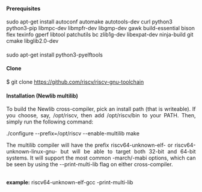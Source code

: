 #### Prerequisites
sudo apt-get install autoconf automake autotools-dev curl python3 python3-pip libmpc-dev libmpfr-dev libgmp-dev gawk build-essential bison flex texinfo gperf libtool patchutils bc zlib1g-dev libexpat-dev ninja-build git cmake libglib2.0-dev

####
sudo apt-get install python3-pyelftools

#### Clone 
$ git clone https://github.com/riscv/riscv-gnu-toolchain

#### Installation (Newlib multilib)
<p align="justify"> To build the Newlib cross-compiler, pick an install path (that is writeable). If you choose, say, /opt/riscv, then add /opt/riscv/bin to your PATH. Then, simply run the following command:</p>

./configure --prefix=/opt/riscv --enable-multilib
make

<p align="justify">The multilib compiler will have the prefix riscv64-unknown-elf- or riscv64-unknown-linux-gnu- but will be able to target both 32-bit and 64-bit systems. It will support the most common -march/-mabi options, which can be seen by using the --print-multi-lib flag on either cross-compiler.</p>
<br><b>example:</b> riscv64-unknown-elf-gcc -print-multi-lib
